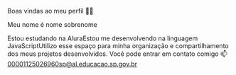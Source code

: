 Boas vindas ao meu perfil 💙💙

Meu nome é nome sobrenome

Estou estudando na AluraEstou me desenvolvendo na linguagem JavaScriptUtilizo esse espaço para minha organização e compartilhamento dos meus projetos desenvolvidos.                                                                    Você pode entrar em contato comigo 📫      00001125026960sp@al.educacao.sp.gov.br 
